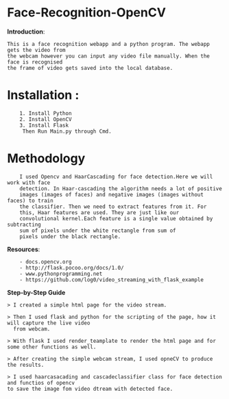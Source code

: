 # Face-Recognition-OpenCV

**Introduction**:

	This is a face recognition webapp and a python program. The webapp gets the video from 
	the webcam however you can input any video file manually. When the face is recognised 
	the frame of video gets saved into the local database.
	
# Installation :
		1. Install Python
		2. Install OpenCV
		3. Install Flask
		 Then Run Main.py through Cmd.
		 
# Methodology
		I used Opencv and HaarCascading for face detection.Here we will work with face 
		detection. In Haar-cascading the algorithm needs a lot of positive
		images (images of faces) and negative images (images without faces) to train 
		the classifier. Then we need to extract features from it. For
		this, Haar features are used. They are just like our 
		convolutional kernel.Each feature is a single value obtained by subtracting 
		sum of pixels under the white rectangle from sum of 
		pixels under the black rectangle.
	
**Resources**:
	
		- docs.opencv.org
		- http://flask.pocoo.org/docs/1.0/
		- www.pythonprogramming.net
		- https://github.com/log0/video_streaming_with_flask_example
		
**Step-by-Step Guide**

	> I created a simple html page for the video stream.
	
	> Then I used flask and python for the scripting of the page, how it will capture the live video 
	  from webcam.
	  
	> With flask I used render_teamplate to render the html page and for some other functions as well.
	
	> After creating the simple webcam stream, I used opneCV to produce the results.
	
	> I used haarcasacading and cascadeclassifier class for face detection and functios of opencv 
	to save the image fom video dtream with detected face.
